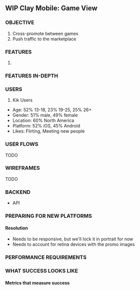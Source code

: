 WIP
Clay Mobile: Game View
---------------------------

### OBJECTIVE
1. Cross-promote between games
2. Push traffic to the marketplace

### FEATURES
1.

### FEATURES IN-DEPTH

### USERS
1. Kik Users
  * Age: 52% 13-18, 23% 19-25, 25% 26+
  * Gender: 51% male, 49% female
  * Location: 60% North America
  * Platform: 52% iOS, 45% Android
  * Likes: Flirting, Meeting new people

### USER FLOWS
TODO

### WIREFRAMES
TODO

### BACKEND
* API

### PREPARING FOR NEW PLATFORMS

#### Resolution
* Needs to be responsive, but we'll lock it in portrait for now
* Needs to account for retina devices with the promo images

### PERFORMANCE REQUIREMENTS

### WHAT SUCCESS LOOKS LIKE

#### Metrics that measure success
